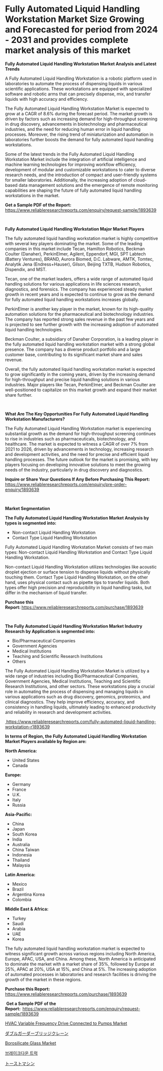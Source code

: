 <p><h1>Fully Automated Liquid Handling Workstation Market Size Growing and Forecasted for period from 2024 - 2031 and provides complete market analysis of this market</h1></p><p><strong>Fully Automated Liquid Handling Workstation Market Analysis and Latest Trends</strong></p>
<p><p>A Fully Automated Liquid Handling Workstation is a robotic platform used in laboratories to automate the process of dispensing liquids in various scientific applications. These workstations are equipped with specialized software and robotic arms that can precisely dispense, mix, and transfer liquids with high accuracy and efficiency.</p><p>The Fully Automated Liquid Handling Workstation Market is expected to grow at a CAGR of 8.6% during the forecast period. The market growth is driven by factors such as increasing demand for high-throughput screening in drug discovery, advancements in biotechnology and pharmaceutical industries, and the need for reducing human error in liquid handling processes. Moreover, the rising trend of miniaturization and automation in laboratories further boosts the demand for fully automated liquid handling workstations.</p><p>Some of the latest trends in the Fully Automated Liquid Handling Workstation Market include the integration of artificial intelligence and machine learning technologies for improving workflow efficiency, development of modular and customizable workstations to cater to diverse research needs, and the introduction of compact and user-friendly systems for smaller laboratories. Additionally, the increasing adoption of cloud-based data management solutions and the emergence of remote monitoring capabilities are shaping the future of fully automated liquid handling workstations in the market.</p></p>
<p><strong>Get a Sample PDF of the Report:&nbsp;</strong> <a href="https://www.reliableresearchreports.com/enquiry/request-sample/1893639">https://www.reliableresearchreports.com/enquiry/request-sample/1893639</a></p>
<p>&nbsp;</p>
<p><strong>Fully Automated Liquid Handling Workstation Major Market Players</strong></p>
<p><p>The fully automated liquid handling workstation market is highly competitive with several key players dominating the market. Some of the leading companies in this market include Tecan, Hamilton Robotics, Beckman Coulter (Danaher), PerkinElmer, Agilent, Eppendorf, MGI, SPT Labtech (Battery Ventures), BRAND, Aurora Biomed, D.C. Labware, AMTK, Tomtec, Analytik Jena (Endress+Hauser), Gilson, Beijing TXTB, Hudson Robotics, Dispendix, and MST.</p><p>Tecan, one of the market leaders, offers a wide range of automated liquid handling solutions for various applications in life sciences research, diagnostics, and forensics. The company has experienced steady market growth in recent years and is expected to continue to grow as the demand for fully automated liquid handling workstations increases globally.</p><p>PerkinElmer is another key player in the market, known for its high-quality automation solutions for the pharmaceutical and biotechnology industries. The company has reported strong sales revenue in the past few years and is projected to see further growth with the increasing adoption of automated liquid handling technologies.</p><p>Beckman Coulter, a subsidiary of Danaher Corporation, is a leading player in the fully automated liquid handling workstation market with a strong global presence. The company has a diverse product portfolio and a large customer base, contributing to its significant market share and sales revenue.</p><p>Overall, the fully automated liquid handling workstation market is expected to grow significantly in the coming years, driven by the increasing demand for high-throughput and precise liquid handling solutions in various industries. Major players like Tecan, PerkinElmer, and Beckman Coulter are well-positioned to capitalize on this market growth and expand their market share further.</p></p>
<p>&nbsp;</p>
<p><strong>What Are The Key Opportunities For Fully Automated Liquid Handling Workstation Manufacturers?</strong></p>
<p><p>The Fully Automated Liquid Handling Workstation market is experiencing substantial growth as the demand for high-throughput screening continues to rise in industries such as pharmaceuticals, biotechnology, and healthcare. The market is expected to witness a CAGR of over 7% from 2021 to 2026, driven by advancements in technology, increasing research and development activities, and the need for precise and efficient liquid handling processes. The future outlook for the market is promising, with key players focusing on developing innovative solutions to meet the growing needs of the industry, particularly in drug discovery and diagnostics.</p></p>
<p><strong>Inquire or Share Your Questions If Any Before Purchasing This Report:</strong> <a href="https://www.reliableresearchreports.com/enquiry/pre-order-enquiry/1893639">https://www.reliableresearchreports.com/enquiry/pre-order-enquiry/1893639</a></p>
<p>&nbsp;</p>
<p><strong>Market Segmentation</strong></p>
<p><strong>The Fully Automated Liquid Handling Workstation Market Analysis by types is segmented into:</strong></p>
<p><ul><li>Non-contact Liquid Handling Workstation</li><li>Contact Type Liquid Handling Workstation</li></ul></p>
<p><p>Fully Automated Liquid Handling Workstation Market consists of two main types: Non-contact Liquid Handling Workstation and Contact Type Liquid Handling Workstation. </p><p>Non-contact Liquid Handling Workstation utilizes technologies like acoustic droplet ejection or surface tension to dispense liquids without physically touching them. Contact Type Liquid Handling Workstation, on the other hand, uses physical contact such as pipette tips to transfer liquids. Both types offer high precision and reproducibility in liquid handling tasks, but differ in the mechanism of liquid transfer.</p></p>
<p><strong>Purchase this Report:&nbsp;</strong><a href="https://www.reliableresearchreports.com/purchase/1893639">https://www.reliableresearchreports.com/purchase/1893639</a></p>
<p>&nbsp;</p>
<p><strong>The Fully Automated Liquid Handling Workstation Market Industry Research by Application is segmented into:</strong></p>
<p><ul><li>Bio/Pharmaceutical Companies</li><li>Government Agencies</li><li>Medical Institutions</li><li>Teaching and Scientific Research Institutions</li><li>Others</li></ul></p>
<p><p>The Fully Automated Liquid Handling Workstation Market is utilized by a wide range of industries including Bio/Pharmaceutical Companies, Government Agencies, Medical Institutions, Teaching and Scientific Research Institutions, and other sectors. These workstations play a crucial role in automating the process of dispensing and managing liquids in various applications such as drug discovery, genomics, proteomics, and clinical diagnostics. They help improve efficiency, accuracy, and consistency in handling liquids, ultimately leading to enhanced productivity and reliability in research and development activities.</p></p>
<p><a href="https://www.reliableresearchreports.com/fully-automated-liquid-handling-workstation-r1893639">&nbsp;https://www.reliableresearchreports.com/fully-automated-liquid-handling-workstation-r1893639</a></p>
<p><strong>In terms of Region, the Fully Automated Liquid Handling Workstation Market Players available by Region are:</strong></p>
<p>
    <p> <strong> North America: </strong>
        <ul>
            <li>United States</li>
            <li>Canada</li>
        </ul>
        </p> 
    <p> <strong> Europe: </strong>
        <ul>
            <li>Germany</li>
            <li>France</li>
            <li>U.K.</li>
            <li>Italy</li>
            <li>Russia</li>
        </ul>
        </p> 
    <p> <strong> Asia-Pacific: </strong>
        <ul>
            <li>China</li>
            <li>Japan</li>
            <li>South Korea</li>
            <li>India</li>
            <li>Australia</li>
            <li>China Taiwan</li>
            <li>Indonesia</li>
            <li>Thailand</li>
            <li>Malaysia</li>
        </ul>
        </p> 
    <p> <strong> Latin America: </strong>
        <ul>
            <li>Mexico</li>
            <li>Brazil</li>
            <li>Argentina Korea</li>
            <li>Colombia</li>
        </ul>
        </p> 
    <p> <strong> Middle East & Africa: </strong>
        <ul>
            <li>Turkey</li>
            <li>Saudi</li>
            <li>Arabia</li>
            <li>UAE</li>
            <li>Korea</li>
        </ul>
    </p>
    </p>
<p><p>The fully automated liquid handling workstation market is expected to witness significant growth across various regions including North America, Europe, APAC, USA, and China. Among these, North America is anticipated to dominate the market with a market share of 35%, followed by Europe at 25%, APAC at 20%, USA at 15%, and China at 5%. The increasing adoption of automated processes in laboratories and research facilities is driving the growth of the market in these regions.</p></p>
<p><strong>Purchase this Report: </strong><a href="https://www.reliableresearchreports.com/purchase/1893639">https://www.reliableresearchreports.com/purchase/1893639</a></p>
<p>&nbsp;<strong>Get a Sample PDF of the Report:&nbsp;&nbsp;</strong><a href="https://www.reliableresearchreports.com/enquiry/request-sample/1893639">https://www.reliableresearchreports.com/enquiry/request-sample/1893639</a></p>
<p><strong></strong></p>
<p><p><a href="https://github.com/josesg55/Market-Research-Report-List-2/blob/main/hvac-variable-frequency-drive-connected-to-pumps-market.md">HVAC Variable Frequency Drive Connected to Pumps Market</a></p><p><a href="https://github.com/ddwcuskozol07187/Market-Research-Report-List-1/blob/main/707522944592.md">ダブルガーダーブリッジクレーン</a></p><p><a href="https://issuu.com/reportprime-2/docs/borosilicate-glass-market-size-2030.pptx">Borosilicate Glass Market</a></p><p><a href="https://github.com/PercyHagernes9778/Market-Research-Report-List-1/blob/main/264512440676.md">브레이크다운 트럭</a></p><p><a href="https://github.com/marbadji/Market-Research-Report-List-1/blob/main/710633944593.md">トーストマシン</a></p></p>